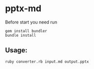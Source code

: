# pptx-md
Before start you need run 
```
gem install bundler
bundle install
```
## Usage: 
`ruby converter.rb input.md output.pptx` 
